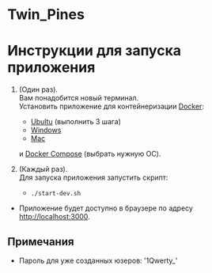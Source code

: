 # Twin_Pines
# Инструкции для запуска приложения

1. (Один раз). <br>
   Вам понадобится новый терминал. <br>
   Установить приложение для контейнеризации [Docker](https://docs.docker.com/):

   - [Ubultu](https://docs.docker.com/engine/install/ubuntu/#install-using-the-repository) (выполнить 3 шага)
   - [Windows](https://docs.docker.com/docker-for-windows/install/)
   - [Mac](https://docs.docker.com/docker-for-mac/install/)

   и [Docker Compose](https://docs.docker.com/compose/install/) (выбрать нужную ОС).

1. (Каждый раз). <br>
   Для запуска приложения запустить скрипт:

   - `./start-dev.sh`
- Приложение будет доступно в браузере по адресу [http://localhost:3000](http://localhost:3000).

## Примечания

- Пароль для уже созданных юзеров: '1Qwerty_'
